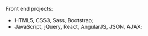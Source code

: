 Front end projects:
- HTML5, CSS3, Sass, Bootstrap;
- JavaScript, jQuery, React, AngularJS, JSON, AJAX;
